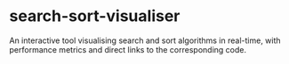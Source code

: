 # search-sort-visualiser
An interactive tool visualising search and sort algorithms in real-time, with performance metrics and direct links to the corresponding code.
